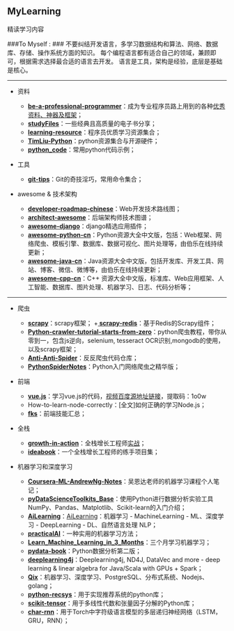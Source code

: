 ## MyLearning
精读学习内容

###To Myself : ###
	不要纠结开发语言，多学习数据结构和算法、网络、数据库、存储、操作系统方面的知识。
	每个编程语言都有适合自己的领域，兼顾即可，根据需求选择最合适的语言去开发。
	语言是工具，架构是经验，底层是基础是核心。
	

----------

- 资料
	+ **[be-a-professional-programmer](https://github.com/stanzhai/be-a-professional-programmer)**：成为专业程序员路上用到的各种[优秀资料、神器及框架](http://tools.stanzhai.site)；
	+ **[studyFiles](https://github.com/threerocks/studyFiles)**：一些经典且高质量的电子书分享；
	+ **[learning-resource](https://github.com/porcelainHeart/learning-resource)**：程序员优质学习资源集合；
	+ **[TimLiu-Python](https://github.com/Tim9Liu9/TimLiu-Python)**：python资源集合与开源硬件；
	+ **[python_code](https://github.com/yorickshan/python_code)**：常用python代码示例；

- 工具
	+ **[git-tips](https://github.com/521xueweihan/git-tips)**：Git的奇技淫巧，常用命令集合；


- awesome & 技术架构
	+ **[developer-roadmap-chinese](https://github.com/goodjack/developer-roadmap-chinese)**：Web开发技术路线图；
	+ **[architect-awesome](https://github.com/xingshaocheng/architect-awesome)**：后端架构师技术图谱；
	+ **[awesome-django](https://github.com/jbwolfe/awesome-django)**：django精选应用插件；
	+ **[awesome-python-cn](https://github.com/jobbole/awesome-python-cn)**：Python资源大全中文版，包括：Web框架、网络爬虫、模板引擎、数据库、数据可视化、图片处理等，由伯乐在线持续更新；
	+ **[awesome-java-cn](https://github.com/jobbole/awesome-java-cn)**：Java资源大全中文版，包括开发库、开发工具、网站、博客、微信、微博等，由伯乐在线持续更新；
	+ **[awesome-cpp-cn](https://github.com/jobbole/awesome-cpp-cn)**：C++ 资源大全中文版，标准库、Web应用框架、人工智能、数据库、图片处理、机器学习、日志、代码分析等；


----------

- 爬虫
	+ **[scrapy](https://github.com/scrapy/scrapy)**：scrapy框架；
	+**[ scrapy-redis](https://github.com/rmax/scrapy-redis)**：基于Redis的Scrapy组件；
	+ **[Python-crawler-tutorial-starts-from-zero](https://github.com/CriseLYJ/Python-crawler-tutorial-starts-from-zero)**：python爬虫教程，带你从零到一，包含js逆向，selenium, tesseract OCR识别,mongodb的使用，以及scrapy框架；
	+ **[Anti-Anti-Spider](https://github.com/luyishisi/Anti-Anti-Spider)**：反反爬虫代码仓库；
	+ **[PythonSpiderNotes](https://github.com/lining0806/PythonSpiderNotes)**：Python入门网络爬虫之精华版；

- 前端
	+ **[vue.js](https://github.com/shy1118999/vue.js)**：学习vue.js的代码，[视频百度源地址链接](https://pan.baidu.com/s/1CmifLbwQK8t3L2MJrEsR3A)，提取码：1o0w
	+ How-to-learn-node-correctly：[全文]如何正确的学习Node.js；
	+ **[fks](https://github.com/JacksonTian/fks)**：前端技能汇总；

- 全栈
	+ **[growth-in-action](https://github.com/phodal/growth-in-action)**：全栈增长工程师[实战](http://growth-in-action.phodal.com/)；
	+ **[ideabook](https://github.com/phodal/ideabook)**：一个全栈增长工程师的练手项目集；

- 机器学习和深度学习
	+ **[Coursera-ML-AndrewNg-Notes](https://github.com/fengdu78/Coursera-ML-AndrewNg-Notes)**：吴恩达老师的机器学习课程个人笔记；
	+ **[pyDataScienceToolkits_Base](https://github.com/jasonding1354/pyDataScienceToolkits_Base)**：使用Python进行数据分析实验工具NumPy、Pandas、Matplotlib、Scikit-learn的入门介绍；
	+ **[AiLearning](https://github.com/apachecn/AiLearning)**：[AiLearning](http://ailearning.apachecn.org/)：机器学习 - MachineLearning - ML、深度学习 - DeepLearning - DL、自然语言处理 NLP；
	+ **[practicalAI](https://github.com/GokuMohandas/practicalAI)**：一种实用的机器学习方法；
	+ **[Learn_Machine_Learning_in_3_Months](https://github.com/llSourcell/Learn_Machine_Learning_in_3_Months)**：三个月学习机器学习；
	+ **[pydata-book](https://github.com/wesm/pydata-book)**：Python数据分析第二版；
	+ **[deeplearning4j](https://github.com/eclipse/deeplearning4j)**：Deeplearning4j, ND4J, DataVec and more - deep learning & linear algebra for Java/Scala with GPUs + Spark；
	+ **[Qix](https://github.com/ty4z2008/Qix)**：机器学习、深度学习、PostgreSQL、分布式系统、Nodejs、golang；
	+ **[python-recsys](https://github.com/ocelma/python-recsys)**：用于实现推荐系统的python库；
	+ **[scikit-tensor](https://github.com/mnick/scikit-tensor)**：用于多线性代数和张量因子分解的Python库；
	+ **[char-rnn](https://github.com/karpathy/char-rnn)**：用于Torch中字符级语言模型的多层递归神经网络（LSTM，GRU，RNN）；


